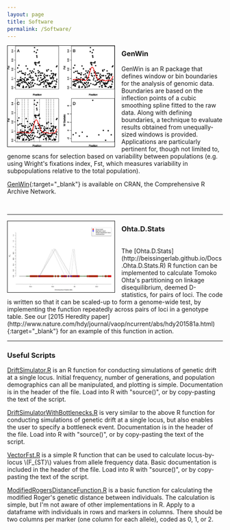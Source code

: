```yaml
---
layout: page
title: Software
permalink: /Software/
---
```

<head>
    <script type="text/javascript"
            src="http://cdn.mathjax.org/mathjax/latest/MathJax.js?config=TeX-AMS-MML_HTMLorMML">
    </script>
</head>

<div style="float: left; padding-right: 15px">
    <a><img src="/img/GenWin.jpg" alt="GenWin" title="GenWin" width="250" border="1"></a>
</div>


### GenWin

GenWin is an R package that defines window or bin boundaries for the analysis of genomic data. Boundaries are based on the inflection points of a cubic smoothing spline fitted to the raw data. Along with defining boundaries, a technique to evaluate results obtained from unequally-sized windows is provided. Applications are particularly pertinent for, though not limited to, genome scans for selection based on variability between populations (e.g. using Wright's fixations index, Fst, which measures variability in subpopulations relative to the total population).

[GenWin](http://cran.r-project.org/web/packages/GenWin/index.html){:target="_blank"} is available on CRAN, the Comprehensive R Archive Network.

<br>

-----------------------------------------

<div style="float: left; padding-right: 15px">
    <a><img src="/img/Figure4C.jpg" alt="D'2_IS" title="D'2_IS" width="250" border="1"></a>
</div>


### Ohta.D.Stats
<br>
The [Ohta.D.Stats](http://beissingerlab.github.io/Docs.Ohta.D.Stats.R) R function can be implemented to calculate Tomoko Ohta's partitioning on linkage disequilibrium, deemed D-statistics, for pairs of loci. The code is written so that it can be scaled-up to form a genome-wide test, by implementing the function repeatedly across pairs of loci in a genotype table. See our [2015 Heredity paper](http://www.nature.com/hdy/journal/vaop/ncurrent/abs/hdy201581a.html){:target="_blank"} for an example of this function in action.

<br>

-----------------------------------------

### Useful Scripts
[DriftSimulator.R](http://beissingerlab.github.io/docs/DriftSimulator.R) is an R function for conducting simulations of genetic drift at a single locus. Initial frequency, number of generations, and population demographics can all be manipulated, and plotting is simple. Documentation is in the header of the file. Load into R with "source()", or by copy-pasting the text of the script.

[DriftSimulatorWithBottlenecks.R](http://beissingerlab.github.io/docs/DriftSimulatorWithBottlenecks.R) is very similar to the above R function for conducting simulations of genetic drift at a single locus, but also enables the user to specify a bottleneck event. Documentation is in the header of the file. Load into R with "source()", or by copy-pasting the text of the script.

[VectorFst.R](http://beissingerlab.github.io/docs/vectorFst.R) is a simple R function that can be used to calculate locus-by-locus \\(F_{ST}\\) values from allele frequency data. Basic documentation is included in the header of the file. Load into R with "source()", or by copy-pasting the text of the script.

[ModifiedRogersDistanceFunction.R](http://beissingerlab.github.io/docs/ModifiedRogersDistanceFunction.R) is a basic function for calculating the modified Roger's genetic distance between individuals. The calculation is simple, but I'm not aware of other implementations in R. Apply to a dataframe with individuals in rows and markers in columns. There should be two columns per marker (one column for each allele), coded as 0, 1, or 2. 